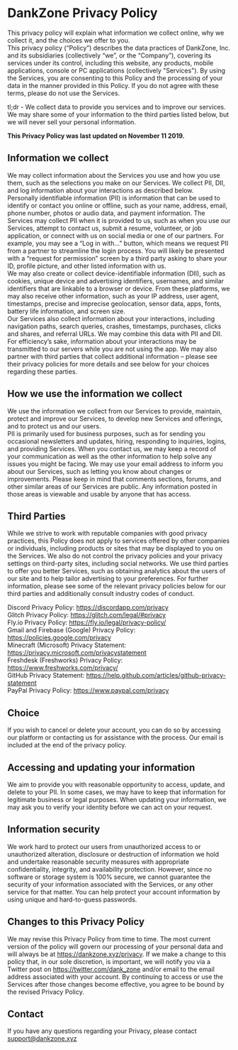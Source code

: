 <link rel="stylesheet" href="https://cdnjs.cloudflare.com/ajax/libs/spectre.css/0.5.8/spectre.min.css">
<title>Privacy Policy - DankZone</title>
<link rel="icon" href="img/core-img/favicon.ico">

# DankZone Privacy Policy

This privacy policy will explain what information we collect online, why we collect it, and the choices we offer to you.  
This privacy policy (“Policy”) describes the data practices of DankZone, Inc. and its subsidiaries (collectively “we”, or the “Company”), covering its services under its control, including this website, any products, mobile applications, console or PC applications (collectively "Services"). By using the Services, you are consenting to this Policy and the processing of your data in the manner provided in this Policy. If you do not agree with these terms, please do not use the Services.

tl;dr - We collect data to provide you services and to improve our services. We may share some of your information to the third parties listed below, but we will never sell your personal information.

**This Privacy Policy was last updated on November 11 2019.**

## Information we collect

We may collect information about the Services you use and how you use them, such as the selections you make on our Services. We collect PII, DII, and log information about your interactions as described below.  
Personally identifiable information (PII) is information that can be used to identify or contact you online or offline, such as your name, address, email, phone number, photos or audio data, and payment information. The Services may collect PII when it is provided to us, such as when you use our Services, attempt to contact us, submit a resume, volunteer, or job application, or connect with us on social media or one of our partners. For example, you may see a “Log in with…” button, which means we request PII from a partner to streamline the login process. You will likely be presented with a “request for permission” screen by a third party asking to share your ID, profile picture, and other listed information with us.  
We may also create or collect device-identifiable information (DII), such as cookies, unique device and advertising identifiers, usernames, and similar identifiers that are linkable to a browser or device. From these platforms, we may also receive other information, such as your IP address, user agent, timestamps, precise and imprecise geolocation, sensor data, apps, fonts, battery life information, and screen size.  
Our Services also collect information about your interactions, including navigation paths, search queries, crashes, timestamps, purchases, clicks and shares, and referral URLs. We may combine this data with PII and DII. For efficiency’s sake, information about your interactions may be transmitted to our servers while you are not using the app. We may also partner with third parties that collect additional information – please see their privacy policies for more details and see below for your choices regarding these parties.

## How we use the information we collect

We use the information we collect from our Services to provide, maintain, protect and improve our Services, to develop new Services and offerings, and to protect us and our users.  
PII is primarily used for business purposes, such as for sending you occasional newsletters and updates, hiring, responding to inquiries, logins, and providing Services. When you contact us, we may keep a record of your communication as well as the other information to help solve any issues you might be facing. We may use your email address to inform you about our Services, such as letting you know about changes or improvements. Please keep in mind that comments sections, forums, and other similar areas of our Services are public. Any information posted in those areas is viewable and usable by anyone that has access.

## Third Parties

While we strive to work with reputable companies with good privacy practices, this Policy does not apply to services offered by other companies or individuals, including products or sites that may be displayed to you on the Services. We also do not control the privacy policies and your privacy settings on third-party sites, including social networks. We use third parties to offer you better Services, such as obtaining analytics about the users of our site and to help tailor advertising to your preferences. For further information, please see some of the relevant privacy policies below for our third parties and additionally consult industry codes of conduct.

Discord Privacy Policy: https://discordapp.com/privacy  
Glitch Privacy Policy: https://glitch.com/legal/#privacy  
Fly.io Privacy Policy: https://fly.io/legal/privacy-policy/  
Gmail and Firebase (Google) Privacy Policy: https://policies.google.com/privacy  
Minecraft (Microsoft) Privacy Statement: https://privacy.microsoft.com/privacystatement  
Freshdesk (Freshworks) Privacy Policy: https://www.freshworks.com/privacy/  
GitHub Privacy Statement: https://help.github.com/articles/github-privacy-statement  
PayPal Privacy Policy: https://www.paypal.com/privacy

## Choice

If you wish to cancel or delete your account, you can do so by accessing our platform or contacting us for assistance with the process. Our email is included at the end of the privacy policy.

## Accessing and updating your information

We aim to provide you with reasonable opportunity to access, update, and delete to your PII. In some cases, we may have to keep that information for legitimate business or legal purposes. When updating your information, we may ask you to verify your identity before we can act on your request.

## Information security

We work hard to protect our users from unauthorized access to or unauthorized alteration, disclosure or destruction of information we hold and undertake reasonable security measures with appropriate confidentiality, integrity, and availability protection. However, since no software or storage system is 100% secure, we cannot guarantee the security of your information associated with the Services, or any other service for that matter. You can help protect your account information by using unique and hard-to-guess passwords.

## Changes to this Privacy Policy

We may revise this Privacy Policy from time to time. The most current version of the policy will govern our processing of your personal data and will always be at https://dankzone.xyz/privacy. If we make a change to this policy that, in our sole discretion, is important, we will notify you via a Twitter post on https://twitter.com/dank_zone and/or email to the email address associated with your account. By continuing to access or use the Services after those changes become effective, you agree to be bound by the revised Privacy Policy.

## Contact

If you have any questions regarding your Privacy, please contact support@dankzone.xyz
